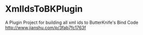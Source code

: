 # XmlIdsToBKPlugin
A Plugin Project for building all xml ids to ButterKnife's Bind Code
http://www.jianshu.com/p/3fab7fc1763f
